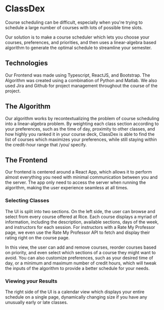 # ClassDex

Course scheduling can be difficult, especially when you're trying to schedule a large number of courses with lots of possible time slots.

Our solution is to make a course scheduler which lets you choose your courses, preferences, and priorities, and then uses a linear-algebra based algorithm to generate the optimal schedule to streamline your semester.


## Technologies

Our Frontend was made using Typescript, ReactJS, and Bootstrap.
The Algorithm was created using a combination of Python and Matlab.
We also used Jira and Github for project management throughout the course of the project.


## The Algorithm

Our algorithm works by recontextualizing the problem of course scheduling into a linear-algebra problem.
By weighting each class section according to your preferences, such as the time of day, proximity to other classes, and how highly you ranked it in your course deck, ClassDex is able to find the list of courses which maximizes your preferences, while still staying within the credit-hour range that /you/ specify.


## The Frontend

Our frontend is centered around a React App, which allows it to perform almost everything you need with minimal communication between you and the server. The app only need to access the server when running the algorithm, making the user experience seamless at all times.


### Selecting Classes

The UI is split into two sections. On the left side, the user can browse and select from every course offered at Rice. Each course displays a myriad of information, including the description, available sections, days of the week, and instructors for each session. For instructors with a Rate My Professor page, we even use the Rate My Professor API to fetch and display their rating right on the course page.

In this view, the user can add and remove courses, reorder courses based on priority, and even select which sections of a course they might want to avoid. You can also customize preferences, such as your desired time of day, or a minimum and maximum number of credit hours, which will tweak the inputs of the algorithm to provide a better schedule for your needs.


### Viewing your Results

The right side of the UI is a calendar view which displays your entire schedule on a single page, dynamically changing size if you have any unusually early or late classes.

